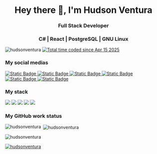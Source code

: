 <h1 align="center">Hey there 👋, I'm Hudson Ventura</h1>
<h3 align="center">Full Stack Developer</h3>
<h3 align="center">C# | React | PostgreSQL | GNU Linux</h3>

<p align="left"> 
  <img src="https://komarev.com/ghpvc/?username=hudsonventura&label=Profile%20views&color=0e75b6&style=flat" alt="hudsonventura" /> 
  <a href="https://wakatime.com/@92b3c531-b056-49aa-8e59-bbdf617d92b3"><img src="https://wakatime.com/badge/user/92b3c531-b056-49aa-8e59-bbdf617d92b3.svg" alt="Total time coded since Apr 15 2025" /></a>
</p>


<h3 align="left">My social medias</h3>

<a href="https://hudsonventura.ddnsfree.com"> <img alt="Static Badge" src="https://img.shields.io/badge/My_Web_Site-black?style=flat-square&logo=fontawesome&logoColor=white" /> </a>
<a href="https://linkedin.com/in/hudson-ventura-003bb597"> <img alt="Static Badge" src="https://img.shields.io/badge/LinkedIn-blue?style=flat-square&logo=linkedin" /> </a>
<a href="https://instagram.com/hudsonventura"> <img alt="Static Badge" src="https://img.shields.io/badge/Instagram-pink?style=flat-square&logo=instagram&logoColor=white" /> </a>
<a href="https://fb.com/hudsonf.ventura"> <img alt="Static Badge" src="https://img.shields.io/badge/Facebook-blue?style=flat-square&logo=facebook&logoColor=white" /> </a>
<a href="https://www.youtube.com/c/hudsonventura"> <img alt="Static Badge" src="https://img.shields.io/badge/Youtube-red?style=flat-square&logo=youtube&logoColor=white" /> </a>
<a href="https://www.buymeacoffee.com/hudsonventura"> <img alt="Static Badge" src="https://img.shields.io/badge/Buy_me_a_coffee-brown?style=flat-square&logo=buymeacoffee&logoColor=white" /> </a>

<h3 align="left">My stack</h3>

  ![](https://img.shields.io/badge/C%23_/_dotnet-purple?style=flat-square&logo=dotnet)
  ![](https://img.shields.io/badge/Docker-blue?style=flat-square&logo=docker&logoColor=white)
  ![](https://img.shields.io/badge/Gnu_Linux-yellow?style=flat-square&logo=linux&logoColor=white)
  ![](https://img.shields.io/badge/Postgres-blue?style=flat-square&logo=postgresql&logoColor=white)
  ![](https://img.shields.io/badge/React-blue?style=flat-square&logo=react)

<h3>My GitHub work status</h3>
<p><img align="left" src="https://github-readme-stats.vercel.app/api/top-langs?username=hudsonventura&show_icons=true&locale=en&layout=compact" alt="hudsonventura" /></p>
<p>&nbsp;<img align="center" src="https://github-readme-stats.vercel.app/api?username=hudsonventura&show_icons=true&locale=en" alt="hudsonventura" /></p>
<p><img align="center" src="https://github-readme-streak-stats.herokuapp.com/?user=hudsonventura&" alt="hudsonventura" /></p>
<p> <a href="https://github.com/ryo-ma/github-profile-trophy"><img src="https://github-profile-trophy.vercel.app/?username=hudsonventura" alt="hudsonventura" /></a> </p>

